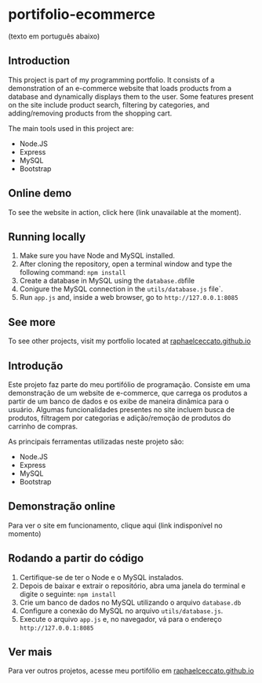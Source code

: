 # portifolio-ecommerce
(texto em português abaixo)

## Introduction
This project is part of my programming portfolio. It consists of a demonstration of an e-commerce website that loads products from a database and dynamically displays them to the user.
Some features present on the site include product search, filtering by categories, and adding/removing products from the shopping cart.


The main tools used in this project are:
- Node.JS
- Express
- MySQL
- Bootstrap

## Online demo
To see the website in action, click here (link unavailable at the moment).

## Running locally
1. Make sure you have Node and MySQL installed.
2. After cloning the repository, open a terminal window and type the following command:
```npm install```
3. Create a database in MySQL using the ```database.db```file
4. Conigure the MySQL connection in the ```utils/database.js``` file`.
5. Run ```app.js``` and, inside a web browser, go to ```http://127.0.0.1:8085```

## See more
To see other projects, visit my portfolio located at [raphaelceccato.github.io](http://raphaelceccato.github.io)





## Introdução
Este projeto faz parte do meu portifólio de programação. Consiste em uma demonstração de um website de e-commerce, que carrega os produtos a partir de um banco de dados e os exibe de maneira dinâmica para o usuário.
Algumas funcionalidades presentes no site incluem busca de produtos, filtragem por categorias e adição/remoção de produtos do carrinho de compras.


As principais ferramentas utilizadas neste projeto são:
- Node.JS
- Express
- MySQL
- Bootstrap

## Demonstração online
Para ver o site em funcionamento, clique aqui (link indisponível no momento)

## Rodando a partir do código
1. Certifique-se de ter o Node e o MySQL instalados.
2. Depois de baixar e extrair o repositório, abra uma janela do terminal e digite o seguinte:
```npm install```
3. Crie um banco de dados no MySQL utilizando o arquivo ```database.db```
4. Configure a conexão do MySQL no arquivo ```utils/database.js```.
5. Execute o arquivo ```app.js``` e, no navegador, vá para o endereço ```http://127.0.0.1:8085```

## Ver mais
Para ver outros projetos, acesse meu portifólio em [raphaelceccato.github.io](http://raphaelceccato.github.io)
